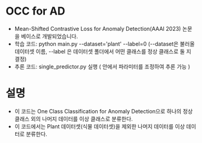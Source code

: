 # OCC for AD
- Mean-Shifted Contrastive Loss for Anomaly Detection(AAAI 2023) 논문을 베이스로 개발되었습니다.
- 학습 코드: python main.py --dataset='plant' --label=0     (--dataset은 불러올 데이터셋 이름, --label 은 데이터셋 폴더에서 어떤 클래스를 정상 클래스로 둘 지 결정)
- 추론 코드: single_predictor.py 실행 ( 안에서 파라미터를 조정하여 추론 가능 )


# 설명
- 이 코드는 One Class Classification for Anomaly Detection으로 하나의 정상 클래스 외의 나머지 데이터를 이상 클래스로 분류한다. 
- 이 코드에서는 Plant 데이터셋(식물 데이터셋)을 제외한 나머지 데이터를 이상 데이터로 분류한다. 